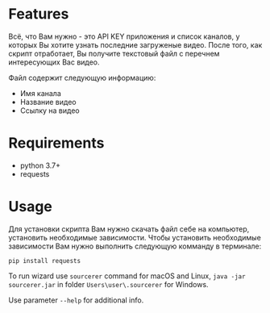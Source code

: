 Features
========

Всё, что Вам нужно - это API KEY приложения и список каналов, у которых Вы хотите узнать 
  последние загруженые видео. После того, как скрипт отработает, Вы получите текстовый файл с 
перечнем интересующих Вас видео.

Файл содержит следующую информацию:
* Имя канала
* Название видео
* Ссылку на видео

Requirements
============
* python 3.7+
* requests

Usage
=====
Для установки скрипта Вам нужно скачать файл себе на компьютер, установить необходимые зависимости.
Чтобы установить необходимые зависимости Вам нужно выполнить следующую комманду в терминале:

```
pip install requests
```

To run wizard use `sourcerer` command for macOS and Linux, `java -jar sourcerer.jar` in folder `Users\user\.sourcerer` for Windows.

Use parameter `--help` for additional info.


